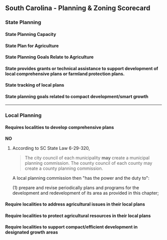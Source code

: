 ## South Carolina - Planning & Zoning Scorecard

### State Planning

#### State Planning Capacity

####  State Plan for Agriculture

#### State Planning Goals Relate to Agriculture

#### State provides grants or technical assistance to support development of local comprehensive plans or farmland protection plans.

#### State tracking of local plans

#### State planning goals related to compact development/smart growth

---

### Local Planning

#### Requires localities to develop comprehensive plans

**NO**

1.  According to SC State Law 6-29-320,

    >The city council of each municipality **may** create a municipal planning commission. The county council of each county may create a county planning commission.

    A local planning commission then "has the power and the duty to":

    (1) prepare and revise periodically plans and programs for the development and redevelopment of its area as provided in this chapter;

#### Require localities to address agricultural issues in their local plans

#### Require localities to protect agricultural resources in their local plans

#### Require localities to support compact/efficient development in designated growth areas
